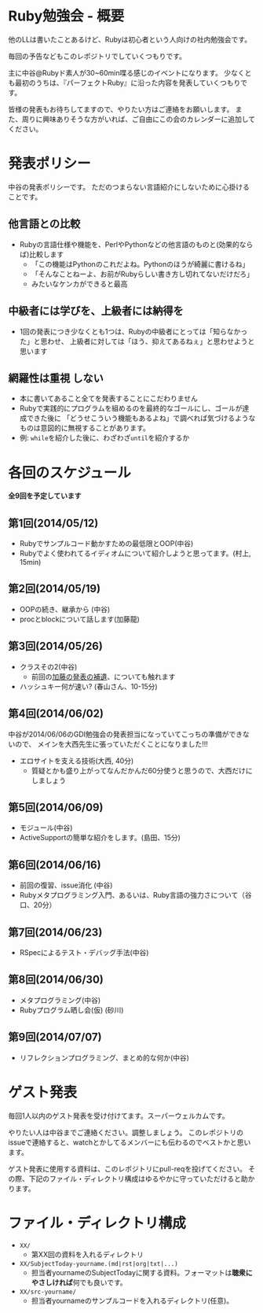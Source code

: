 # Ruby勉強会 - 概要

他のLLは書いたことあるけど、Rubyは初心者という人向けの社内勉強会です。

毎回の予告などもこのレポジトリでしていくつもりです。

主に中谷@Rubyド素人が30~60min喋る感じのイベントになります。
少なくとも最初のうちは、『パーフェクトRuby』に沿った内容を発表していくつもりです。

皆様の発表もお待ちしてますので、やりたい方はご連絡をお願いします。
また、周りに興味ありそうな方がいれば、ご自由にこの会のカレンダーに追加してください。


# 発表ポリシー

中谷の発表ポリシーです。
ただのつまらない言語紹介にしないために心掛けることです。

## 他言語との比較

- Rubyの言語仕様や機能を、PerlやPythonなどの他言語のものと(効果的ならば)比較します
  - 「この機能はPythonのこれだよね。Pythonのほうが綺麗に書けるね」
  - 「そんなことねーよ、お前がRubyらしい書き方し切れてないだけだろ」
  - みたいなケンカができると最高

## 中級者には学びを、上級者には納得を

- 1回の発表につき少なくとも1つは、Rubyの中級者にとっては「知らなかった」と思わせ、
  上級者に対しては「ほう、抑えてあるねぇ」と思わせようと思います

## 網羅性は重視 **しない**

- 本に書いてあること全てを発表することにこだわりません
- Rubyで実践的にプログラムを組めるのを最終的なゴールにし、ゴールが達成できた後に
  「どうせこういう機能もあるよね」で調べれば気づけるようなものは意図的に無視することがあります。
- 例: `while`を紹介した後に、わざわざ`until`を紹介するか


# 各回のスケジュール

**全9回を予定しています**

## 第1回(2014/05/12)

- Rubyでサンプルコード動かすための最低限とOOP(中谷)
- Rubyでよく使われてるイディオムについて紹介しようと思ってます。(村上, 15min)

## 第2回(2014/05/19)

- OOPの続き、継承から (中谷)
- procとblockについて話します(加藤龍)

## 第3回(2014/05/26)

- クラスその2(中谷)
  - 前回の[加藤の発表の補遺](https://github.com/laysakura/ruby-benkyokai/issues/6)、についても触れます
- ハッシュキー何が速い? (春山さん、10-15分)

## 第4回(2014/06/02)

中谷が2014/06/06のGDI勉強会の発表担当になっていてこっちの準備ができないので、
メインを大西先生に張っていただくことになりました!!!

- エロサイトを支える技術(大西, 40分)
  - 質疑とかも盛り上がってなんだかんだ60分使うと思うので、大西だけにしましょう

## 第5回(2014/06/09)

- モジュール(中谷)
- ActiveSupportの簡単な紹介をします。(島田、15分)

## 第6回(2014/06/16)

- 前回の復習、issue消化 (中谷)
- Rubyメタプログラミング入門、あるいは、Ruby言語の強力さについて（谷口、20分）

## 第7回(2014/06/23)

- RSpecによるテスト・デバッグ手法(中谷)

## 第8回(2014/06/30)

- メタプログラミング(中谷)
- Rubyプログラム晒し会(仮) (砂川)


## 第9回(2014/07/07)

- リフレクションプログラミング、まとめ的な何か(中谷)



# ゲスト発表

毎回1人以内のゲスト発表を受け付けてます。スーパーウェルカムです。

やりたい人は中谷までご連絡ください。調整しましょう。
このレポジトリのissueで連絡すると、watchとかしてるメンバーにも伝わるのでベストかと思います。

ゲスト発表に使用する資料は、このレポジトリにpull-reqを投げてください。
その際、下記のファイル・ディレクトリ構成はゆるやかに守っていただけると助かります。


# ファイル・ディレクトリ構成

- `XX/`
  - 第XX回の資料を入れるディレクトリ
- `XX/SubjectToday-yourname.(md|rst|org|txt|...)`
  - 担当者yournameのSubjectTodayに関する資料。フォーマットは**聴衆にやさしければ**何でも良いです。
- `XX/src-yourname/`
  - 担当者yournameのサンプルコードを入れるディレクトリ(任意)。
